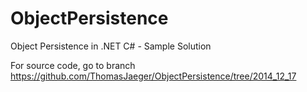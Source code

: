 ObjectPersistence
=================

Object Persistence in .NET C# - Sample Solution

For source code, go to branch https://github.com/ThomasJaeger/ObjectPersistence/tree/2014_12_17
